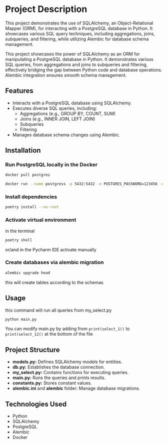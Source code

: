  # Project Description

This project demonstrates the use of SQLAlchemy, an Object-Relational Mapper (ORM), for interacting with a PostgreSQL database in Python. It showcases various SQL query techniques, including aggregations, joins, subqueries, and filtering, while utilizing Alembic for database schema management.

This project showcases the power of SQLAlchemy as an ORM for manipulating a PostgreSQL database in Python. It demonstrates various SQL queries, from aggregations and joins to subqueries and filtering, effectively bridging the gap between Python code and database operations. Alembic integration ensures smooth schema management.

## Features

* Interacts with a PostgreSQL database using SQLAlchemy.
* Executes diverse SQL queries, including:
    * Aggregations (e.g., GROUP BY, COUNT, SUM)
    * Joins (e.g., INNER JOIN, LEFT JOIN)
    * Subqueries
    * Filtering
* Manages database schema changes using Alembic.

## Installation

### Run PostgreSQL locally in the Docker

```bash
docker pull postgres
```

```bash
docker run --name postgress -p 5432:5432 -e POSTGRES_PASSWORD=123456 -d postgres
```

### Install dependencies 

```bash
poetry install --no-root 
```

### Activate virtual environment
in the terminal
```bash
poetry shell 
```
or/and in the Pycharm IDE activate manually

### Create databases via alembic migration
```bash
alembic upgrade head
```
this will create tables according to the schemas

## Usage
this command will run all queries from my_select.py
```bash
python main.py
```
You can modify main.py by adding from `print(select_1()` to `print(select_12()` at the bottom of the file

## Project Structure

* **models.py:** Defines SQLAlchemy models for entities.
* **db.py:** Establishes the database connection.
* **my_select.py:** Contains functions for executing queries.
* **main.py:** Runs the queries and prints results.
* **constants.py:** Stores constant values.
* **alembic.ini** and **alembic** folder: Manage database migrations.

## Technologies Used

* Python
* SQLAlchemy
* PostgreSQL
* Alembic
* Docker



